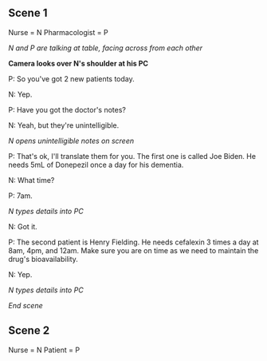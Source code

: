 ## Scene 1
Nurse = N
Pharmacologist = P

_N and P are talking at table, facing across from each other_

**Camera looks over N's shoulder at his PC**

P: So you've got 2 new patients today.

N: Yep.

P: Have you got the doctor's notes?

N: Yeah, but they're unintelligible.

_N opens unintelligible notes on screen_

P: That's ok, I'll translate them for you. The first one is called Joe Biden. He needs 5mL of Donepezil once a day for his dementia.

N: What time?

P: 7am.

_N types details into PC_

N: Got it.

P: The second patient is Henry Fielding. He needs cefalexin 3 times a day at 8am, 4pm, and 12am.
   Make sure you are on time as we need to maintain the drug's bioavailability.

N: Yep.

_N types details into PC_

_End scene_

## Scene 2
Nurse = N Patient = P

